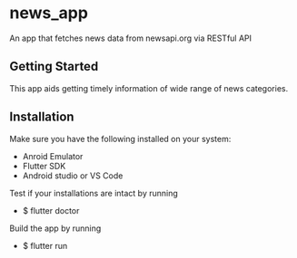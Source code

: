 # news_app

An app that fetches news data from newsapi.org via RESTful API

## Getting Started
This app aids getting timely information of wide range of news categories. 

## Installation
Make sure you have the following installed on your system:
  - Anroid Emulator
  - Flutter SDK
  - Android studio or VS Code

Test if your installations are intact by running
  - $ flutter doctor
  
Build the app by running 
  - $ flutter run
  
